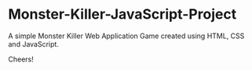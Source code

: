 # Monster-Killer-JavaScript-Project

A simple Monster Killer Web Application Game created using HTML, CSS and JavaScript.

Cheers!
